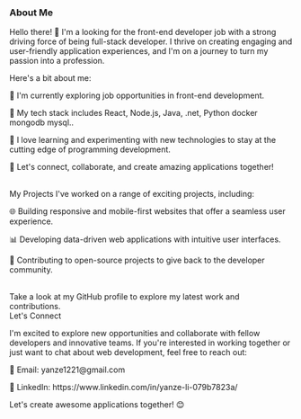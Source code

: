 <h3>About Me</h3>
Hello there! 👋 I'm a looking for the front-end developer job with a strong driving force of being full-stack developer. I thrive on creating engaging and user-friendly application experiences, and I'm on a journey to turn my passion into a profession.
</bn>
<p>Here's a bit about me:</p>
<p>🔭 I'm currently exploring job opportunities in front-end development.</p>
<p>🌱 My tech stack includes React, Node.js, Java, .net, Python docker mongodb mysql..</p>
<p>
🚀 I love learning and experimenting with new technologies to stay at the cutting edge of programming development.</p>
<p>💬 Let's connect, collaborate, and create amazing  applications together!</p>
<br>
My Projects
I've worked on a range of exciting projects, including:
<p>🌐 Building responsive and mobile-first websites that offer a seamless user experience.</p>
<p>📊 Developing data-driven web applications with intuitive user interfaces.</p>
<p>🌱 Contributing to open-source projects to give back to the developer community.</p>
<br>
Take a look at my GitHub profile to explore my latest work and contributions.
<br>
Let's Connect

I'm excited to explore new opportunities and collaborate with fellow developers and innovative teams. If you're interested in working together or just want to chat about web development, feel free to reach out:
<br>
<p>📧 Email: yanze1221@gmail.com<p/>
<p>💼 LinkedIn: https://www.linkedin.com/in/yanze-li-079b7823a/<p/>
<p>Let's create awesome applications together! 😊<p/>
